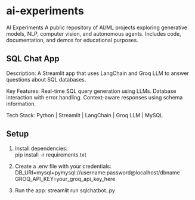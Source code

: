 # ai-experiments
AI Experiments   A public repository of AI/ML projects exploring generative models, NLP, computer vision, and autonomous agents. Includes code, documentation, and demos for educational purposes. 

## SQL Chat App
Description: A Streamlit app that uses LangChain and Groq LLM to answer questions about SQL databases.

Key Features:
    Real-time SQL query generation using LLMs.
    Database interaction with error handling.
    Context-aware responses using schema information.

Tech Stack:
    Python | Streamlit | LangChain | Groq LLM | MySQL


## Setup
1. Install dependencies:  
   pip install -r requirements.txt

2. Create a .env file with your credentials:
    DB_URI=mysql+pymysql://username:password@localhost/dbname
    GROQ_API_KEY=your_groq_api_key_here

3. Run the app:
    streamlit run sqlchatbot..py
